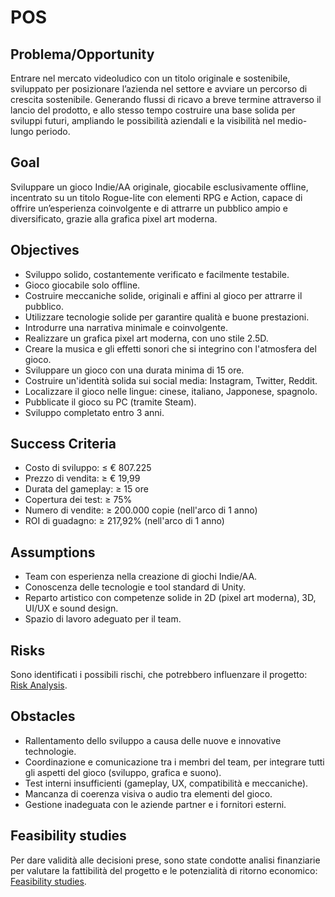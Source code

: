# POS

## Problema/Opportunity

Entrare nel mercato videoludico con un titolo originale e sostenibile, sviluppato
per posizionare l’azienda nel settore e avviare un percorso di crescita sostenibile.
Generando flussi di ricavo a breve termine attraverso il lancio del prodotto,
e allo stesso tempo costruire una base solida per sviluppi futuri, ampliando
le possibilità aziendali e la visibilità nel medio-lungo periodo.

## Goal

Sviluppare un gioco Indie/AA originale, giocabile esclusivamente offline,
incentrato su un titolo Rogue-lite con elementi RPG e Action, capace di offrire
un’esperienza coinvolgente e di attrarre un pubblico ampio e diversificato,
grazie alla grafica pixel art moderna.

## Objectives

- Sviluppo solido, costantemente verificato e facilmente testabile.
- Gioco giocabile solo offline.
- Costruire meccaniche solide, originali e affini al gioco per attrarre il pubblico.
- Utilizzare tecnologie solide per garantire qualità e buone prestazioni.
- Introdurre una narrativa minimale e coinvolgente.
- Realizzare un grafica pixel art moderna, con uno stile 2.5D.
- Creare la musica e gli effetti sonori che si integrino con l'atmosfera del gioco.
- Sviluppare un gioco con una durata minima di 15 ore.
- Costruire un'identità solida sui social media: Instagram, Twitter, Reddit.
- Localizzare il gioco nelle lingue: cinese, italiano, Japponese, spagnolo.
- Pubblicate il gioco su PC (tramite Steam).
- Sviluppo completato entro 3 anni.

## Success Criteria

- Costo di sviluppo: ≤ € 807.225
- Prezzo di vendita: ≥ € 19,99
- Durata del gameplay: ≥ 15 ore
- Copertura dei test: ≥ 75%
- Numero di vendite: ≥ 200.000 copie (nell'arco di 1 anno)
- ROI di guadagno: ≥ 217,92% (nell'arco di 1 anno)

## Assumptions

- Team con esperienza nella creazione di giochi Indie/AA.
- Conoscenza delle tecnologie e tool standard di Unity.
- Reparto artistico con competenze solide in 2D (pixel art moderna), 3D, UI/UX e sound design.
- Spazio di lavoro adeguato per il team.

## Risks

Sono identificati i possibili rischi, che potrebbero influenzare il progetto:
[Risk Analysis](Risk-Analysis.md).

## Obstacles

- Rallentamento dello sviluppo a causa delle nuove e innovative technologie.
- Coordinazione e comunicazione tra i membri del team, per integrare tutti
  gli aspetti del gioco (sviluppo, grafica e suono).
- Test interni insufficienti (gameplay, UX, compatibilità e meccaniche).
- Mancanza di coerenza visiva o audio tra elementi del gioco.
- Gestione inadeguata con le aziende partner e i fornitori esterni.

## Feasibility studies

Per dare validità alle decisioni prese, sono state condotte analisi finanziarie
per valutare la fattibilità del progetto e le potenzialità di ritorno economico:
[Feasibility studies](Feasibility-Studies.md).

